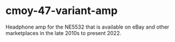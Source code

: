# cmoy-47-variant-amp
Headphone amp for the NE5532 that is available on eBay and other marketplaces in the late 2010s to present 2022.
